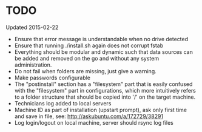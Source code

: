 # TODO

Updated 2015-02-22

 - Ensure that error message is understandable when no drive detected
 - Ensure that running ./install.sh again does not corrupt fstab
 - Everything should be modular and dynamic such that data sources can be added and removed on the go and without any system administration.
 - Do not fail when folders are missing, just give a warning.
 - Make passwords configurable
 - The "postinstall" section has a "filesystem" part that is easily confused with the "filesystem" part in
   configurations, which more intuitively refers to a folder structure that should be copied into '/' on
   the target machine.
 - Technicians log added to local servers
 - Machine ID as part of installation (upstart prompt), ask only first time and save in file, see: http://askubuntu.com/a/172729/38291
 - Log login/logout on local machine, server should rsync log files
